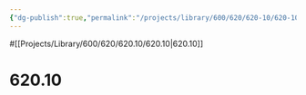 ```yaml
---
{"dg-publish":true,"permalink":"/projects/library/600/620/620-10/620-10/","noteIcon":"0","created":"2024-01-24T15:24:09.131+09:00","updated":"2024-02-05T10:34:41.528+09:00"}
---
```


#[[Projects/Library/600/620/620.10/620.10\|620.10]]

# 620.10

